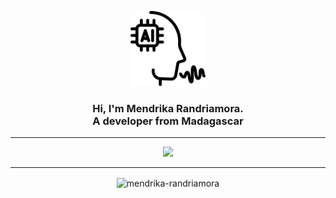 <p align="center">
  <img src="./image.png" alt="Profile photo" width="120" />
</p>
<h3 align="center">
Hi, I'm Mendrika Randriamora. <br/>
A developer from Madagascar
</h3>

---

<p align="center">
  <a href="https://skillicons.dev">
    <img src="https://skillicons.dev/icons?i=git,php,html,css,js,laravel,bootstrap,python,flask,mysql,postgres,sqlite,mongo,rust,vscode,mint,obsidian&perline=10" />
  </a>
</p>

---

<p align="center"><img align="center" src="https://github-readme-stats.vercel.app/api/top-langs?username=mendrika-randriamora&show_icons=true&locale=en&layout=compact" alt="mendrika-randriamora" /></p>

<!--p align="center">&nbsp;<img align="center" src="https://github-readme-stats.vercel.app/api?username=mendrika-randriamora&show_icons=true&locale=en" alt="mendrika-randriamora" /></p-->


